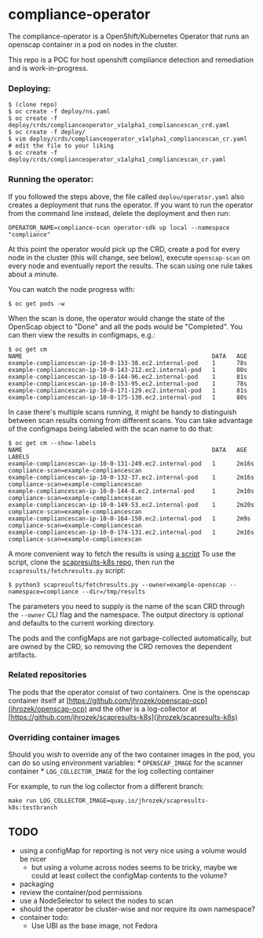# compliance-operator

The compliance-operator is a OpenShift/Kubernetes Operator that runs an
openscap container in a pod on nodes in the cluster.

This repo is a POC for host openshift compliance detection and remediation
and is work-in-progress.

### Deploying:
```
$ (clone repo)
$ oc create -f deploy/ns.yaml
$ oc create -f deploy/crds/complianceoperator_v1alpha1_compliancescan_crd.yaml
$ oc create -f deploy/
$ vim deploy/crds/complianceoperator_v1alpha1_compliancescan_cr.yaml
# edit the file to your liking
$ oc create -f deploy/crds/complianceoperator_v1alpha1_compliancescan_cr.yaml
```

### Running the operator:
If you followed the steps above, the file called `deplou/operator.yaml`
also creates a deployment that runs the operator. If you want to run
the operator from the command line instead, delete the deployment and then
run:

```
OPERATOR_NAME=compliance-scan operator-sdk up local --namespace "compliance"
```

At this point the operator would pick up the CRD, create a pod for every
node in the cluster (this will change, see below), execute `openscap-scan`
on every node and eventually report the results. The scan using one rule
takes about a minute.

You can watch the node progress with:
```
$ oc get pods -w
```

When the scan is done, the operator would change the state of the OpenScap
object to "Done" and all the pods would be "Completed". You can then view
the results in configmaps, e.g.:
```
$ oc get cm
NAME                                                      DATA   AGE
example-compliancescan-ip-10-0-133-38.ec2.internal-pod    1      78s
example-compliancescan-ip-10-0-143-212.ec2.internal-pod   1      80s
example-compliancescan-ip-10-0-144-96.ec2.internal-pod    1      81s
example-compliancescan-ip-10-0-153-95.ec2.internal-pod    1      78s
example-compliancescan-ip-10-0-171-129.ec2.internal-pod   1      81s
example-compliancescan-ip-10-0-175-130.ec2.internal-pod   1      80s
```

In case there's multiple scans running, it might be handy to distinguish
between scan results coming from different scans. You can take advantage
of the configmaps being labeled with the scan name to do that:
```
$ oc get cm --show-labels
NAME                                                      DATA   AGE     LABELS
example-compliancescan-ip-10-0-131-249.ec2.internal-pod   1      2m16s   compliance-scan=example-compliancescan
example-compliancescan-ip-10-0-132-37.ec2.internal-pod    1      2m16s   compliance-scan=example-compliancescan
example-compliancescan-ip-10-0-144-8.ec2.internal-pod     1      2m10s   compliance-scan=example-compliancescan
example-compliancescan-ip-10-0-149-53.ec2.internal-pod    1      2m20s   compliance-scan=example-compliancescan
example-compliancescan-ip-10-0-164-150.ec2.internal-pod   1      2m9s    compliance-scan=example-compliancescan
example-compliancescan-ip-10-0-174-131.ec2.internal-pod   1      2m16s   compliance-scan=example-compliancescan
```

A more convenient way to fetch the results is using
[a script](https://github.com/jhrozek/scapresults-k8s/blob/master/scapresults/fetchresults.py)
To use the script, clone the [scapresults-k8s repo](jhrozek/scapresults-k8s),
then run the `scapresults/fetchresults.py` script:
```
$ python3 scapresults/fetchresults.py --owner=example-openscap --namespace=compliance --dir=/tmp/results
```
The parameters you need to supply is the name of the scan CRD through the
`--owner` CLI flag and the namespace. The output directory is optional and
defaults to the current working directory.

The pods and the configMaps are not garbage-collected automatically, but are owned by the CRD,
so removing the CRD removes the dependent artifacts.

### Related repositories
The pods that the operator consist of two containers. One is the openscap
container itself at [https://github.com/jhrozek/openscap-ocp](jhrozek/openscap-ocp)
and the other is a log-collector at [https://github.com/jhrozek/scapresults-k8s](jhrozek/scapresults-k8s)

### Overriding container images
Should you wish to override any of the two container images in the pod, you can
do so using environment variables:
    * `OPENSCAP_IMAGE` for the scanner container
    * `LOG_COLLECTOR_IMAGE` for the log collecting container

For example, to run the log collector from a different branch:
```
make run LOG_COLLECTOR_IMAGE=quay.io/jhrozek/scapresults-k8s:testbranch
```

## TODO
- using a configMap for reporting is not very nice using a volume would be nicer
  - but using a volume across nodes seems to be tricky, maybe we could at least
  collect the configMap contents to the volume?
- packaging
- review the container/pod permissions
- use a NodeSelector to select the nodes to scan
- should the operator be cluster-wise and nor require its own namespace?
- container todo:
  - Use UBI as the base image, not Fedora
